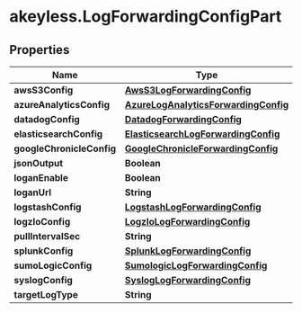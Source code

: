 # akeyless.LogForwardingConfigPart

## Properties

Name | Type | Description | Notes
------------ | ------------- | ------------- | -------------
**awsS3Config** | [**AwsS3LogForwardingConfig**](AwsS3LogForwardingConfig.md) |  | [optional] 
**azureAnalyticsConfig** | [**AzureLogAnalyticsForwardingConfig**](AzureLogAnalyticsForwardingConfig.md) |  | [optional] 
**datadogConfig** | [**DatadogForwardingConfig**](DatadogForwardingConfig.md) |  | [optional] 
**elasticsearchConfig** | [**ElasticsearchLogForwardingConfig**](ElasticsearchLogForwardingConfig.md) |  | [optional] 
**googleChronicleConfig** | [**GoogleChronicleForwardingConfig**](GoogleChronicleForwardingConfig.md) |  | [optional] 
**jsonOutput** | **Boolean** |  | [optional] 
**loganEnable** | **Boolean** |  | [optional] 
**loganUrl** | **String** |  | [optional] 
**logstashConfig** | [**LogstashLogForwardingConfig**](LogstashLogForwardingConfig.md) |  | [optional] 
**logzIoConfig** | [**LogzIoLogForwardingConfig**](LogzIoLogForwardingConfig.md) |  | [optional] 
**pullIntervalSec** | **String** |  | [optional] 
**splunkConfig** | [**SplunkLogForwardingConfig**](SplunkLogForwardingConfig.md) |  | [optional] 
**sumoLogicConfig** | [**SumologicLogForwardingConfig**](SumologicLogForwardingConfig.md) |  | [optional] 
**syslogConfig** | [**SyslogLogForwardingConfig**](SyslogLogForwardingConfig.md) |  | [optional] 
**targetLogType** | **String** |  | [optional] 


